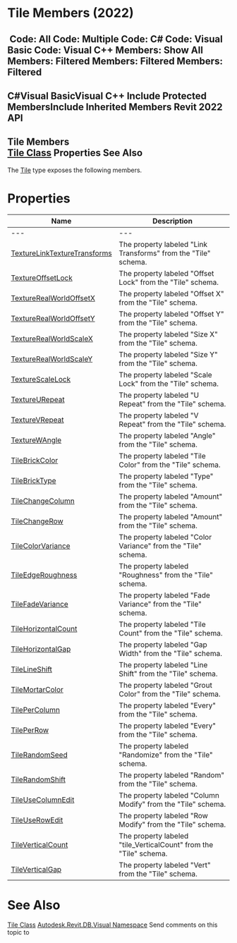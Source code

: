 # Tile Members (2022)

﻿
 Code: All Code: Multiple Code: C# Code: Visual Basic Code: Visual C++  Members: Show All Members: Filtered Members: Filtered Members: Filtered   
---  
C#Visual BasicVisual C++
Include Protected MembersInclude Inherited Members
Revit 2022 API  
---  
Tile Members  
[Tile Class](2871b849-9a05-b097-d27d-b998e8254311.md "Tile Class") Properties See Also  
---  
The [Tile](2871b849-9a05-b097-d27d-b998e8254311.md "Tile Class") type exposes the following members.
# Properties
| Name | Description |
| --- | --- |
| --- | --- | --- |
| [TextureLinkTextureTransforms](d0598b16-b15d-efb6-0565-473265aef655.md "TextureLinkTextureTransforms Property") | The property labeled "Link Transforms" from the "Tile" schema. |
| [TextureOffsetLock](914b4666-6c95-5ca7-ca05-f7a834e516ca.md "TextureOffsetLock Property") | The property labeled "Offset Lock" from the "Tile" schema. |
| [TextureRealWorldOffsetX](4ccf926e-2426-3c5a-af51-f1690f4878f8.md "TextureRealWorldOffsetX Property") | The property labeled "Offset X" from the "Tile" schema. |
| [TextureRealWorldOffsetY](c904ec08-bfd7-7135-3699-0a9fc1051364.md "TextureRealWorldOffsetY Property") | The property labeled "Offset Y" from the "Tile" schema. |
| [TextureRealWorldScaleX](2dd17914-c939-f7aa-1bea-c3cb62d15076.md "TextureRealWorldScaleX Property") | The property labeled "Size X" from the "Tile" schema. |
| [TextureRealWorldScaleY](3c0c6506-90d2-3047-6716-07039388ae9f.md "TextureRealWorldScaleY Property") | The property labeled "Size Y" from the "Tile" schema. |
| [TextureScaleLock](c1df6985-e0c1-4af9-9529-6753ab4393b4.md "TextureScaleLock Property") | The property labeled "Scale Lock" from the "Tile" schema. |
| [TextureURepeat](10ecdb1e-bb0d-3be0-581c-be39ab4010a1.md "TextureURepeat Property") | The property labeled "U Repeat" from the "Tile" schema. |
| [TextureVRepeat](5a74bb7c-bc69-12f7-a9fc-4cb54d42a452.md "TextureVRepeat Property") | The property labeled "V Repeat" from the "Tile" schema. |
| [TextureWAngle](8a710a00-fae4-ee68-fd45-68798a361ac5.md "TextureWAngle Property") | The property labeled "Angle" from the "Tile" schema. |
| [TileBrickColor](1676008f-ab31-ca7c-3a51-9cce2bc889c6.md "TileBrickColor Property") | The property labeled "Tile Color" from the "Tile" schema. |
| [TileBrickType](693d6c07-0653-663d-072a-df82465daadb.md "TileBrickType Property") | The property labeled "Type" from the "Tile" schema. |
| [TileChangeColumn](05c2b6b0-2112-4be4-998d-36bc77c1923a.md "TileChangeColumn Property") | The property labeled "Amount" from the "Tile" schema. |
| [TileChangeRow](6c9ba994-7c5a-abdc-1590-a0111bbde9f7.md "TileChangeRow Property") | The property labeled "Amount" from the "Tile" schema. |
| [TileColorVariance](3e645b47-8201-373f-60e8-25ada959629a.md "TileColorVariance Property") | The property labeled "Color Variance" from the "Tile" schema. |
| [TileEdgeRoughness](e283e22d-acb0-3a75-b404-7888a17c54f8.md "TileEdgeRoughness Property") | The property labeled "Roughness" from the "Tile" schema. |
| [TileFadeVariance](7f9247e1-d9bb-cb21-05e7-82bce839a489.md "TileFadeVariance Property") | The property labeled "Fade Variance" from the "Tile" schema. |
| [TileHorizontalCount](04ecc760-007c-7598-94b6-29d3c6d9ae3d.md "TileHorizontalCount Property") | The property labeled "Tile Count" from the "Tile" schema. |
| [TileHorizontalGap](dc156fa4-30f2-8f7b-bf3b-aa1091b77f68.md "TileHorizontalGap Property") | The property labeled "Gap Width" from the "Tile" schema. |
| [TileLineShift](3b423e14-35bb-db8b-fd20-c22b239bdb38.md "TileLineShift Property") | The property labeled "Line Shift" from the "Tile" schema. |
| [TileMortarColor](09ef7ec5-5d26-3848-7f47-b48d3badeaa0.md "TileMortarColor Property") | The property labeled "Grout Color" from the "Tile" schema. |
| [TilePerColumn](ff803f5c-3458-451e-d0b6-0819e6b6da09.md "TilePerColumn Property") | The property labeled "Every" from the "Tile" schema. |
| [TilePerRow](df9bdd3c-e41f-d251-07a3-2a58e61c768d.md "TilePerRow Property") | The property labeled "Every" from the "Tile" schema. |
| [TileRandomSeed](95cf3f80-28b7-d36d-b2a1-7a73ebbf29d9.md "TileRandomSeed Property") | The property labeled "Randomize" from the "Tile" schema. |
| [TileRandomShift](ce1d5b36-85fb-90ae-75fb-4da42bdb2438.md "TileRandomShift Property") | The property labeled "Random" from the "Tile" schema. |
| [TileUseColumnEdit](c4c7883b-8142-b07c-4852-60263ed2ba24.md "TileUseColumnEdit Property") | The property labeled "Column Modify" from the "Tile" schema. |
| [TileUseRowEdit](92fbc775-72a1-9c57-6211-52035bdbaf7e.md "TileUseRowEdit Property") | The property labeled "Row Modify" from the "Tile" schema. |
| [TileVerticalCount](65c57f0d-9813-6b85-401d-01bf85f5b944.md "TileVerticalCount Property") | The property labeled "tile_VerticalCount" from the "Tile" schema. |
| [TileVerticalGap](e88891ec-6dcb-cfbb-3aa0-28df254c90d8.md "TileVerticalGap Property") | The property labeled "Vert" from the "Tile" schema. |

# See Also
[Tile Class](2871b849-9a05-b097-d27d-b998e8254311.md "Tile Class")
[Autodesk.Revit.DB.Visual Namespace](f5a10581-6ac2-be19-0e32-f87d05bc8b83.md "Autodesk.Revit.DB.Visual Namespace")
Send comments on this topic to 